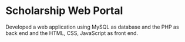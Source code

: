# Scholarship Web Portal
Developed a web application using MySQL as database and the PHP as back end and the HTML, CSS, JavaScript as front end.
